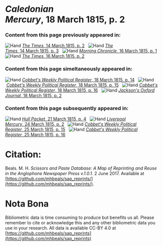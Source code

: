 # *Caledonian Mercury*, 18 March 1815, p. 2  
  
### Content from this page previously appeared in:  
![Hand](http://scissorsandpaste.net/wp-content/uploads/2017/06/smallhandpointer.png) [*The Times*, 14 March 1815, p. 2](https://mhbeals.github.io/sap_html/The-Times/The-Times-14-March-1815-p-2)  
![Hand](http://scissorsandpaste.net/wp-content/uploads/2017/06/smallhandpointer.png) [*The Times*, 14 March 1815, p. 3](https://mhbeals.github.io/sap_html/The-Times/The-Times-14-March-1815-p-3)  
![Hand](http://scissorsandpaste.net/wp-content/uploads/2017/06/smallhandpointer.png) [*Morning Chronicle*, 16 March 1815, p. 1](https://mhbeals.github.io/sap_html/Morning-Chronicle/Morning-Chronicle-16-March-1815-p-1)  
![Hand](http://scissorsandpaste.net/wp-content/uploads/2017/06/smallhandpointer.png) [*The Times*, 16 March 1815, p. 2](https://mhbeals.github.io/sap_html/The-Times/The-Times-16-March-1815-p-2)  
  
### Content from this page simeltaneously appeared in:  
![Hand](http://scissorsandpaste.net/wp-content/uploads/2017/06/smallhandpointer.png) [*Cobbet's Weekly Political Register*, 18 March 1815, p. 14](https://mhbeals.github.io/sap_html/Cobbet's-Weekly-Political-Register/Cobbet's-Weekly-Political-Register-18-March-1815-p-14)  
![Hand](http://scissorsandpaste.net/wp-content/uploads/2017/06/smallhandpointer.png) [*Cobbet's Weekly Political Register*, 18 March 1815, p. 15](https://mhbeals.github.io/sap_html/Cobbet's-Weekly-Political-Register/Cobbet's-Weekly-Political-Register-18-March-1815-p-15)  
![Hand](http://scissorsandpaste.net/wp-content/uploads/2017/06/smallhandpointer.png) [*Cobbet's Weekly Political Register*, 18 March 1815, p. 16](https://mhbeals.github.io/sap_html/Cobbet's-Weekly-Political-Register/Cobbet's-Weekly-Political-Register-18-March-1815-p-16)  
![Hand](http://scissorsandpaste.net/wp-content/uploads/2017/06/smallhandpointer.png) [*Jackson's Oxford Journal*, 18 March 1815, p. 2](https://mhbeals.github.io/sap_html/Jackson's-Oxford-Journal/Jackson's-Oxford-Journal-18-March-1815-p-2)  
  
### Content from this page subsequently appeared in:  
![Hand](http://scissorsandpaste.net/wp-content/uploads/2017/06/smallhandpointer.png) [*Hull Packet*, 21 March 1815, p. 4](https://mhbeals.github.io/sap_html/Hull-Packet/Hull-Packet-21-March-1815-p-4)  
![Hand](http://scissorsandpaste.net/wp-content/uploads/2017/06/smallhandpointer.png) [*Liverpool Mercury*, 24 March 1815, p. 2](https://mhbeals.github.io/sap_html/Liverpool-Mercury/Liverpool-Mercury-24-March-1815-p-2)  
![Hand](http://scissorsandpaste.net/wp-content/uploads/2017/06/smallhandpointer.png) [*Cobbet's Weekly Political Register*, 25 March 1815, p. 15](https://mhbeals.github.io/sap_html/Cobbet's-Weekly-Political-Register/Cobbet's-Weekly-Political-Register-25-March-1815-p-15)  
![Hand](http://scissorsandpaste.net/wp-content/uploads/2017/06/smallhandpointer.png) [*Cobbet's Weekly Political Register*, 25 March 1815, p. 16](https://mhbeals.github.io/sap_html/Cobbet's-Weekly-Political-Register/Cobbet's-Weekly-Political-Register-25-March-1815-p-16)  


# Citation: 

Beals. M. H. *Scissors and Paste Database: A Map of Reprinting and Reuse in the Anglophone Newspaper Press v.1.0.1.* 2 June 2017. Available at [https://github.com/mhbeals/sap_reprints/](https://github.com/mhbeals/sap_reprints/). 

# Nota Bona

Bibliometric data is time consuming to produce but benefits us all. Please remember to cite or acknowledge this and any other bibliometric data you use in your research. All data is available CC-BY 4.0 at [https://github.com/mhbeals/sap_reprints](https://github.com/mhbeals/sap_reprints)